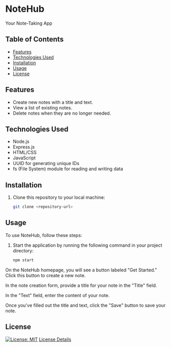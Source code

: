 # NoteHub

Your Note-Taking App

## Table of Contents

- [Features](#features)
- [Technologies Used](#technologies-used)
- [Installation](#installation)
- [Usage](#usage)
- [License](#license)

## Features

- Create new notes with a title and text.
- View a list of existing notes.
- Delete notes when they are no longer needed.

## Technologies Used

- Node.js
- Express.js
- HTML/CSS
- JavaScript
- UUID for generating unique IDs
- fs (File System) module for reading and writing data

## Installation

1. Clone this repository to your local machine:

   ```bash
   git clone <repository-url>
   ```

## Usage

To use NoteHub, follow these steps:

1. Start the application by running the following command in your project directory:

   ```bash
   npm start
   ```

On the NoteHub homepage, you will see a button labeled "Get Started." Click this button to create a new note.

In the note creation form, provide a title for your note in the "Title" field.

In the "Text" field, enter the content of your note.

Once you've filled out the title and text, click the "Save" button to save your note.

## License

[![License: MIT](https://img.shields.io/badge/License-MIT-yellow.svg)](https://opensource.org/licenses/MIT)
[License Details](https://opensource.org/licenses/MIT)
